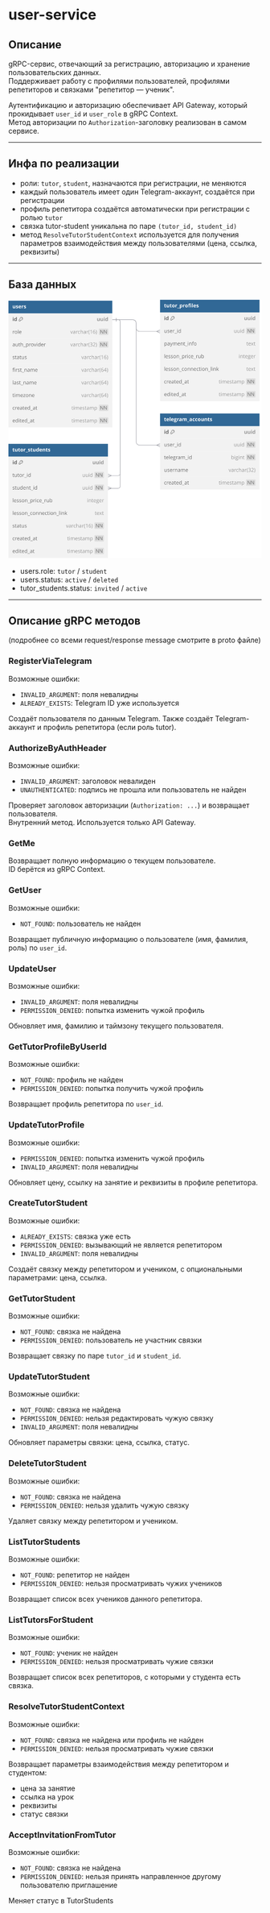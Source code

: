 # user-service

## Описание

gRPC-сервис, отвечающий за регистрацию, авторизацию и хранение пользовательских данных.  
Поддерживает работу с профилями пользователей, профилями репетиторов и связками "репетитор — ученик".

Аутентификацию и авторизацию обеспечивает API Gateway, который прокидывает `user_id` и `user_role` в gRPC Context.  
Метод авторизации по `Authorization`-заголовку реализован в самом сервисе.

---

## Инфа по реализации

- роли: `tutor`, `student`, назначаются при регистрации, не меняются
- каждый пользователь имеет один Telegram-аккаунт, создаётся при регистрации
- профиль репетитора создаётся автоматически при регистрации с ролью `tutor`
- связка tutor-student уникальна по паре `(tutor_id, student_id)`
- метод `ResolveTutorStudentContext` используется для получения параметров взаимодействия между пользователями (цена, ссылка, реквизиты)

---

## База данных

![image](db.svg)

- users.role: `tutor` / `student`
- users.status: `active` / `deleted`
- tutor_students.status: `invited` / `active`

---

## Описание gRPC методов

(подробнее со всеми request/response message смотрите в proto файле)

### RegisterViaTelegram
Возможные ошибки:
- `INVALID_ARGUMENT`: поля невалидны
- `ALREADY_EXISTS`: Telegram ID уже используется

Создаёт пользователя по данным Telegram. Также создаёт Telegram-аккаунт и профиль репетитора (если роль tutor).

### AuthorizeByAuthHeader
Возможные ошибки:
- `INVALID_ARGUMENT`: заголовок невалиден
- `UNAUTHENTICATED`: подпись не прошла или пользователь не найден

Проверяет заголовок авторизации (`Authorization: ...`) и возвращает пользователя.  
Внутренний метод. Используется только API Gateway.

### GetMe
Возвращает полную информацию о текущем пользователе.  
ID берётся из gRPC Context.

### GetUser
Возможные ошибки:
- `NOT_FOUND`: пользователь не найден

Возвращает публичную информацию о пользователе (имя, фамилия, роль) по `user_id`.

### UpdateUser
Возможные ошибки:
- `INVALID_ARGUMENT`: поля невалидны
- `PERMISSION_DENIED`: попытка изменить чужой профиль

Обновляет имя, фамилию и таймзону текущего пользователя.

### GetTutorProfileByUserId
Возможные ошибки:
- `NOT_FOUND`: профиль не найден
- `PERMISSION_DENIED`: попытка получить чужой профиль

Возвращает профиль репетитора по `user_id`.

### UpdateTutorProfile
Возможные ошибки:
- `PERMISSION_DENIED`: попытка изменить чужой профиль
- `INVALID_ARGUMENT`: поля невалидны

Обновляет цену, ссылку на занятие и реквизиты в профиле репетитора.

### CreateTutorStudent
Возможные ошибки:
- `ALREADY_EXISTS`: связка уже есть
- `PERMISSION_DENIED`: вызывающий не является репетитором
- `INVALID_ARGUMENT`: поля невалидны

Создаёт связку между репетитором и учеником, с опциональными параметрами: цена, ссылка.

### GetTutorStudent
Возможные ошибки:
- `NOT_FOUND`: связка не найдена
- `PERMISSION_DENIED`: пользователь не участник связки

Возвращает связку по паре `tutor_id` и `student_id`.

### UpdateTutorStudent
Возможные ошибки:
- `NOT_FOUND`: связка не найдена
- `PERMISSION_DENIED`: нельзя редактировать чужую связку
- `INVALID_ARGUMENT`: поля невалидны

Обновляет параметры связки: цена, ссылка, статус.

### DeleteTutorStudent
Возможные ошибки:
- `NOT_FOUND`: связка не найдена
- `PERMISSION_DENIED`: нельзя удалить чужую связку

Удаляет связку между репетитором и учеником.

### ListTutorStudents
Возможные ошибки:
- `NOT_FOUND`: репетитор не найден
- `PERMISSION_DENIED`: нельзя просматривать чужих учеников

Возвращает список всех учеников данного репетитора.

### ListTutorsForStudent
Возможные ошибки:
- `NOT_FOUND`: ученик не найден
- `PERMISSION_DENIED`: нельзя просматривать чужие связки

Возвращает список всех репетиторов, с которыми у студента есть связка.


### ResolveTutorStudentContext
Возможные ошибки:
- `NOT_FOUND`: связка не найдена или профиль не найден
- `PERMISSION_DENIED`: нельзя просматривать чужие связки

Возвращает параметры взаимодействия между репетитором и студентом:
- цена за занятие
- ссылка на урок
- реквизиты
- статус связки

### AcceptInvitationFromTutor
Возможные ошибки:
- `NOT_FOUND`: связка не найдена
- `PERMISSION_DENIED`: нельзя принять направленное другому пользователю приглашение

Меняет статус в TutorStudents
